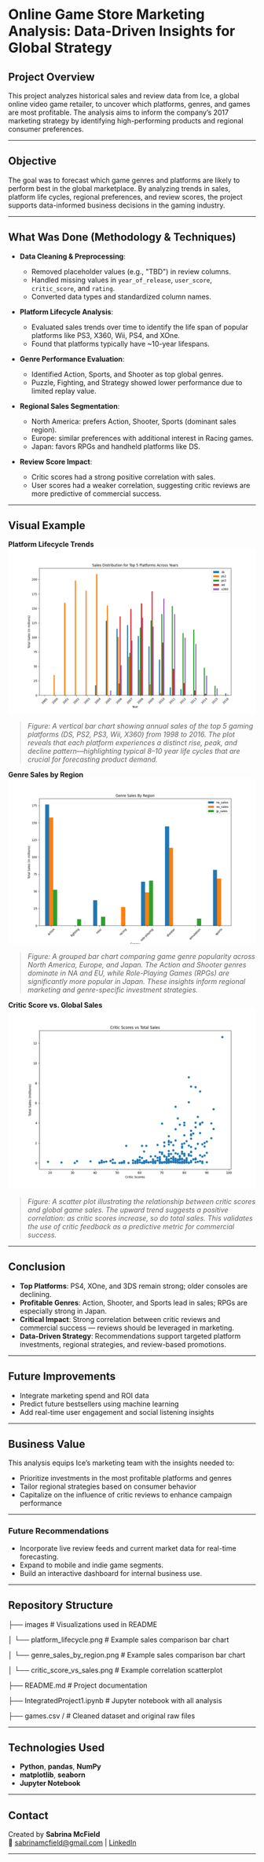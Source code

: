 #  Online Game Store Marketing Analysis: Data-Driven Insights for Global Strategy

##  Project Overview
This project analyzes historical sales and review data from Ice, a global online video game retailer, to uncover which platforms, genres, and games are most profitable. The analysis aims to inform the company’s 2017 marketing strategy by identifying high-performing products and regional consumer preferences.

---

##  Objective
The goal was to forecast which game genres and platforms are likely to perform best in the global marketplace. By analyzing trends in sales, platform life cycles, regional preferences, and review scores, the project supports data-informed business decisions in the gaming industry.

---

##  What Was Done (Methodology & Techniques)

- **Data Cleaning & Preprocessing**:
  - Removed placeholder values (e.g., "TBD") in review columns.
  - Handled missing values in `year_of_release`, `user_score`, `critic_score`, and `rating`.
  - Converted data types and standardized column names.

- **Platform Lifecycle Analysis**:
  - Evaluated sales trends over time to identify the life span of popular platforms like PS3, X360, Wii, PS4, and XOne.
  - Found that platforms typically have ~10-year lifespans.

- **Genre Performance Evaluation**:
  - Identified Action, Sports, and Shooter as top global genres.
  - Puzzle, Fighting, and Strategy showed lower performance due to limited replay value.

- **Regional Sales Segmentation**:
  - North America: prefers Action, Shooter, Sports (dominant sales region).
  - Europe: similar preferences with additional interest in Racing games.
  - Japan: favors RPGs and handheld platforms like DS.

- **Review Score Impact**:
  - Critic scores had a strong positive correlation with sales.
  - User scores had a weaker correlation, suggesting critic reviews are more predictive of commercial success.

---

##  Visual Example

**Platform Lifecycle Trends**  
![Platform Lifecycle](images/platform_lifecycle.png)
> *Figure: A vertical bar chart showing annual sales of the top 5 gaming platforms (DS, PS2, PS3, Wii, X360) from 1998 to 2016. The plot reveals that each platform experiences a distinct rise, peak, and decline pattern—highlighting typical 8–10 year life cycles that are crucial for forecasting product demand.*


**Genre Sales by Region**  
![Genre Sales](images/genre_sales_by_region.png)
> *Figure: A grouped bar chart comparing game genre popularity across North America, Europe, and Japan. The Action and Shooter genres dominate in NA and EU, while Role-Playing Games (RPGs) are significantly more popular in Japan. These insights inform regional marketing and genre-specific investment strategies.*


**Critic Score vs. Global Sales**  
![Critic Score Correlation](images/critic_score_vs_sales.png)
> *Figure: A scatter plot illustrating the relationship between critic scores and global game sales. The upward trend suggests a positive correlation: as critic scores increase, so do total sales. This validates the use of critic feedback as a predictive metric for commercial success.*



---

##  Conclusion

- **Top Platforms**: PS4, XOne, and 3DS remain strong; older consoles are declining.
- **Profitable Genres**: Action, Shooter, and Sports lead in sales; RPGs are especially strong in Japan.
- **Critical Impact**: Strong correlation between critic reviews and commercial success — reviews should be leveraged in marketing.
- **Data-Driven Strategy**: Recommendations support targeted platform investments, regional strategies, and review-based promotions.

---

##  Future Improvements
- Integrate marketing spend and ROI data
- Predict future bestsellers using machine learning
- Add real-time user engagement and social listening insights

---

##  Business Value
This analysis equips Ice’s marketing team with the insights needed to:
- Prioritize investments in the most profitable platforms and genres
- Tailor regional strategies based on consumer behavior
- Capitalize on the influence of critic reviews to enhance campaign performance

---

### Future Recommendations
- Incorporate live review feeds and current market data for real-time forecasting.
- Expand to mobile and indie game segments.
- Build an interactive dashboard for internal business use.

---

##  Repository Structure

├── images  # Visualizations used in README

│ └── platform_lifecycle.png # Example sales comparison bar chart

│ └── genre_sales_by_region.png # Example sales comparison bar chart

│ └── critic_score_vs_sales.png # Example correlation scatterplot

├── README.md # Project documentation

├── IntegratedProject1.ipynb # Jupyter notebook with all analysis

├── games.csv / # Cleaned dataset and original raw files

---

##  Technologies Used

- **Python**, **pandas**, **NumPy**
- **matplotlib**, **seaborn**
- **Jupyter Notebook**

---

##  Contact

Created by **Sabrina McField**  
📧 sabrinamcfield@gmail.com | [LinkedIn](https://www.linkedin.com/in/sabrinamcfield)

---

